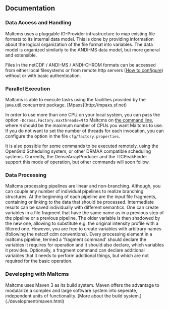 <h2>Documentation</h2>
<h3>Data Access and Handling</h3>
Maltcms uses a pluggable IO-Provider infrastructure to map existing file formats to its internal 
data model. This is done by providing information about the logical organization of the file format 
into variables. The data model is organized similarly to the ANDI-MS data model, but more general and 
extensible. 

Files in the netCDF / ANDI-MS / ANDI-CHROM formats can be accessed from either local filesystems or from
remote http servers ([How to configure](http://www.unidata.ucar.edu/software/thredds/current/netcdf-java/reference/HTTPservice.html)) without or with basic authentication.

<h3>Parallel Execution</h3>
Maltcms is able to execute tasks using the facilities provided by the java.util.concurrent package.
[Mpaxs](http://mpaxs.sf.net)

In order to use more than one CPU on your local system, you can pass the option `-Dcross.Factory.maxthreads=N` to Maltcms on [the command line](../gettingStarted.html), where `N` should be the maximum number of CPUs you want Maltcms to use. If you do not want to set the number of threads for each invocation, you can configure the option in the file `cfg/factory.properties`.

It is also possible for some commands to be executed remotely, using the OpenGrid Scheduling system, or other DRMAA compatible scheduling systems. Currently, the DenseArrayProducer and the TICPeakFinder support this mode of operation, but other commands will soon follow.

<h3>Data Processing</h3>
Maltcms processing pipelines are linear and non-branching. Although, you can couple any number of individual pipelines to realize branching structures. At the beginning of each pipeline are the input file fragments, containing or 
linking to the data that should be processed. Intermediate results can be saved individually with different semantics. One can create variables in a file fragment that have the same name as in a previous step of the pipeline or a previous pipeline. The older variable is then shadowed by the new one, allowing to substitute e.g. the original intensity profile with a filtered one. However, you are free to create variables with arbitrary names (following the netcdf cdm conventions). Every processing element in a maltcms pipeline, termed a 'fragment command' should declare the variables it requires for operation and it should also declare, which variables it provides. Optionally, a fragment command can declare additional variables that it needs to perform additional things, but which are not required for the basic operation.

<h3>Developing with Maltcms</h3>
Maltcms uses Maven 3 as its build system. Maven offers the advantage to modularize a complex and large software system into seperate, independent units of functionality. [More about the build system.](./development/maven.html)



